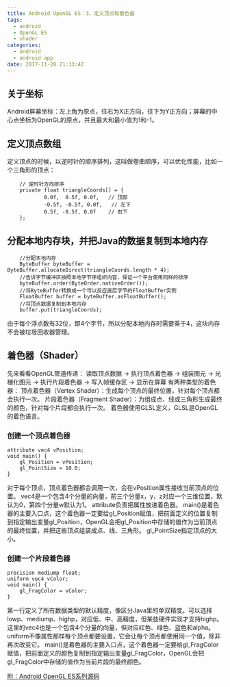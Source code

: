 ```yaml
---
title: Android OpenGL ES：3、定义顶点和着色器
tags:
  - android
  - OpenGL ES
  - shader
categories:
  - android
  - android app
date: 2017-11-28 21:33:42
---
```


## 关于坐标
Android屏幕坐标：左上角为原点，往右为X正方向，往下为Y正方向；屏幕的中心点坐标为OpenGL的原点，并且最大和最小值为1和-1。

## 定义顶点数组
定义顶点的时候，以逆时针的顺序排列，这叫做卷曲顺序，可以优化性能，比如一个三角形的顶点：
```
    // 逆时针方向排序
    private float triangleCoords[] = {
            0.0f,  0.5f, 0.0f,   // 顶部
            -0.5f, -0.5f, 0.0f,   // 左下
            0.5f, -0.5f, 0.0f    // 右下
    };
```

## 分配本地内存块，并把Java的数据复制到本地内存
```
    //分配本地内存
    ByteBuffer byteBuffer = ByteBuffer.allocateDirect(triangleCoords.length * 4);
    //告诉字节缓冲区按照本地字节序组织内容，保证一个平台使用同样的排序
    byteBuffer.order(ByteOrder.nativeOrder());
    //将ByteBuffer转换成一个可以反应底层字节的FloatBuffer实例
    FloatBuffer buffer = byteBuffer.asFloatBuffer();
    //将顶点数据复制到本地内存
    buffer.put(triangleCoords);
```
由于每个浮点数有32位，即4个字节，所以分配本地内存时需要乘于4，这块内存不会被垃圾回收器管理。

## 着色器（Shader）
先来看看OpenGL管道传递：
读取顶点数据 -> 执行顶点着色器 -> 组装图元 -> 光栅化图元 -> 执行片段着色器 -> 写入帧缓存区 -> 显示在屏幕
有两种类型的着色器：
顶点着色器（Vertex Shader）：生成每个顶点的最终位置，针对每个顶点都会执行一次。
片段着色器（Fragment Shader）：为组成点、线或三角形生成最终的颜色，针对每个片段都会执行一次。
着色器使用GLSL定义，GLSL是OpenGL的着色语言。

### 创建一个顶点着色器
```
attribute vec4 vPosition;
void main() {
    gl_Position = vPosition;
    gl_PointSize = 10.0;
}
```
对于每个顶点，顶点着色器都会调用一次，会在vPosition属性接收当前顶点的位置。
vec4是一个包含4个分量的向量，前三个分量x，y，z对应一个三维位置，默认为0，第四个分量w默认为1。
attribute负责把属性放进着色器。
main()是着色器的主要入口点，这个着色器一定要给gl_Position赋值，把前面定义的位置复制到指定输出变量gl_Position，OpenGL会把gl_Position中存储的值作为当前顶点的最终位置，并把这些顶点组装成点、线、三角形。
gl_PointSize指定顶点的大小。

### 创建一个片段着色器
```
precision mediump float;
uniform vec4 vColor;
void main() {
    gl_FragColor = vColor;
}
```
第一行定义了所有数据类型的默认精度，像区分Java里的单双精度。可以选择lowp、mediump、highp，对应低、中、高精度，但某些硬件实现才支持highp。
这里的vec4也是一个包含4个分量的向量，但对应红色、绿色、蓝色和alpha。
uniform不像属性那样每个顶点都要设置，它会让每个顶点都使用同一个值，除非再次改变它。
main()是着色器的主要入口点，这个着色器一定要给gl_FragColor赋值，把前面定义的颜色复制到指定输出变量gl_FragColor，OpenGL会把gl_FragColor中存储的值作为当前片段的最终颜色。


[附：Android OpenGL ES系列源码](https://github.com/x4niko/AndroidOpenGLSample)
